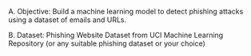 A.	Objective: Build a machine learning model to detect phishing attacks using a dataset of emails and URLs.

B.	Dataset: Phishing Website Dataset from UCI Machine Learning Repository (or any suitable phishing dataset or your choice)